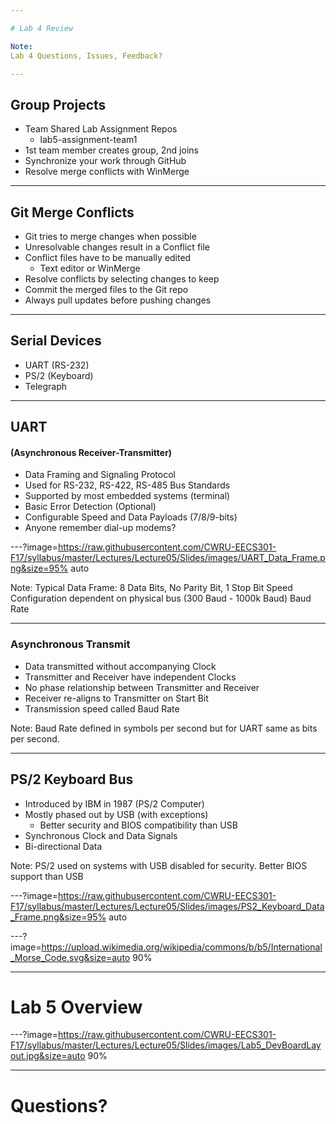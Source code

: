 ```yaml
---

# Lab 4 Review

Note:
Lab 4 Questions, Issues, Feedback?

---
```


## Group Projects

* Team Shared Lab Assignment Repos
	* lab5-assignment-team1
* 1st team member creates group, 2nd joins
* Synchronize your work through GitHub
* Resolve merge conflicts with WinMerge

---

## Git Merge Conflicts

* Git tries to merge changes when possible
* Unresolvable changes result in a Conflict file
* Conflict files have to be manually edited
	* Text editor or WinMerge
* Resolve conflicts by selecting changes to keep
* Commit the merged files to the Git repo
* Always pull updates before pushing changes

---

## Serial Devices

* UART (RS-232)
* PS/2 (Keyboard)
* Telegraph

---

## UART 
#### (Asynchronous Receiver-Transmitter)

* Data Framing and Signaling Protocol
* Used for RS-232, RS-422, RS-485 Bus Standards
* Supported by most embedded systems (terminal)
* Basic Error Detection (Optional)
* Configurable Speed and Data Payloads (7/8/9-bits)
* Anyone remember dial-up modems?

---?image=https://raw.githubusercontent.com/CWRU-EECS301-F17/syllabus/master/Lectures/Lecture05/Slides/images/UART_Data_Frame.png&size=95% auto

Note:
Typical Data Frame: 8 Data Bits, No Parity Bit, 1 Stop Bit
Speed Configuration dependent on physical bus (300 Baud - 1000k Baud)
Baud Rate 

---

### Asynchronous Transmit

* Data transmitted without accompanying Clock
* Transmitter and Receiver have independent Clocks
* No phase relationship between Transmitter and Receiver
* Receiver re-aligns to Transmitter on Start Bit
* Transmission speed called Baud Rate

Note:
Baud Rate defined in symbols per second but for UART same as bits per second.

---

## PS/2 Keyboard Bus

* Introduced by IBM in 1987 (PS/2 Computer)
* Mostly phased out by USB (with exceptions)
	* Better security and BIOS compatibility than USB
* Synchronous Clock and Data Signals
* Bi-directional Data

Note:
PS/2 used on systems with USB disabled for security.
Better BIOS support than USB

---?image=https://raw.githubusercontent.com/CWRU-EECS301-F17/syllabus/master/Lectures/Lecture05/Slides/images/PS2_Keyboard_Data_Frame.png&size=95% auto


---?image=https://upload.wikimedia.org/wikipedia/commons/b/b5/International_Morse_Code.svg&size=auto 90%


---

# Lab 5 Overview

---?image=https://raw.githubusercontent.com/CWRU-EECS301-F17/syllabus/master/Lectures/Lecture05/Slides/images/Lab5_DevBoardLayout.jpg&size=auto 90%

---

# Questions?
